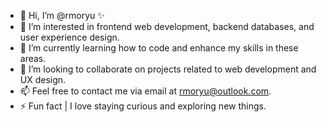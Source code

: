 - 👋 Hi, I’m @rmoryu ✨
- 👀  I’m interested in frontend web development, backend databases, and user experience design.
- 🌱  I’m currently learning how to code and enhance my skills in these areas.
- 💞️ I’m looking to collaborate on projects related to web development and UX design.
- 📫 Feel free to contact me via email at rmoryu@outlook.com.
- ⚡ Fun fact | I love staying curious and exploring new things.


<!---
rmoryu/rmoryu is a ✨ special ✨ repository because its `README.md` (this file) appears on your GitHub profile.
You can click the Preview link to take a look at your changes.
--->
